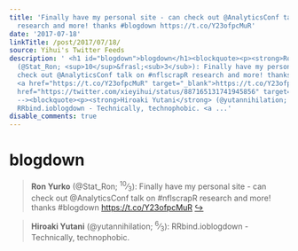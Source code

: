 ```yaml
---
title: 'Finally have my personal site - can check out @AnalyticsConf talk on #nflscrapR
  research and more! thanks #blogdown https://t.co/Y23ofpcMuR'
date: '2017-07-18'
linkTitle: /post/2017/07/18/
source: Yihui's Twitter Feeds
description: ' <h1 id="blogdown">blogdown</h1><blockquote><p><strong>Ron Yurko</strong>
  (@Stat_Ron; <sup>10</sup>&frasl;<sub>3</sub>): Finally have my personal site - can
  check out @AnalyticsConf talk on #nflscrapR research and more! thanks #blogdown
  <a href="https://t.co/Y23ofpcMuR" target="_blank">https://t.co/Y23ofpcMuR</a> <a
  href="https://twitter.com/xieyihui/status/887165131741945856" target="_blank">&#8618;</a></p></blockquote><!--
  --><blockquote><p><strong>Hiroaki Yutani</strong> (@yutannihilation; <sup>6</sup>&frasl;<sub>3</sub>):
  RRbind.ioblogdown - Technically, technophobic. <a ...'
disable_comments: true
---
```

 <h1 id="blogdown">blogdown</h1><blockquote><p><strong>Ron Yurko</strong> (@Stat_Ron; <sup>10</sup>&frasl;<sub>3</sub>): Finally have my personal site - can check out @AnalyticsConf talk on #nflscrapR research and more! thanks #blogdown <a href="https://t.co/Y23ofpcMuR" target="_blank">https://t.co/Y23ofpcMuR</a> <a href="https://twitter.com/xieyihui/status/887165131741945856" target="_blank">&#8618;</a></p></blockquote><!-- --><blockquote><p><strong>Hiroaki Yutani</strong> (@yutannihilation; <sup>6</sup>&frasl;<sub>3</sub>): RRbind.ioblogdown - Technically, technophobic. <a ...